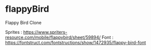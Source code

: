 # flappyBird
Flappy Bird Clone

Sprites : https://www.spriters-resource.com/mobile/flappybird/sheet/59894/
Font : https://fontstruct.com/fontstructions/show/1472935/flappy-bird-font
